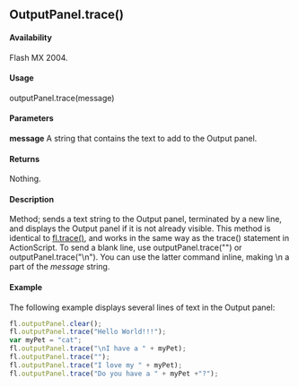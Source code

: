 ## OutputPanel.trace()

#### Availability

Flash MX 2004.

#### Usage

outputPanel.trace(message)

#### Parameters

**message** A string that contains the text to add to the Output panel.

#### Returns

Nothing.

#### Description

Method; sends a text string to the Output panel, terminated by a new line, and displays the Output panel if it is not already visible. This method is identical to [fl.trace()](../flash_object_(fl)/fl77.md), and works in the same way as the trace() statement in ActionScript.
To send a blank line, use outputPanel.trace("") or outputPanel.trace("\n"). You can use the latter command inline, making \n a part of the *message* string.

#### Example


The following example displays several lines of text in the Output panel:
```javascript
fl.outputPanel.clear();
fl.outputPanel.trace("Hello World!!!");
var myPet = "cat";
fl.outputPanel.trace("\nI have a " + myPet);
fl.outputPanel.trace("");
fl.outputPanel.trace("I love my " + myPet);
fl.outputPanel.trace("Do you have a " + myPet +"?");
```